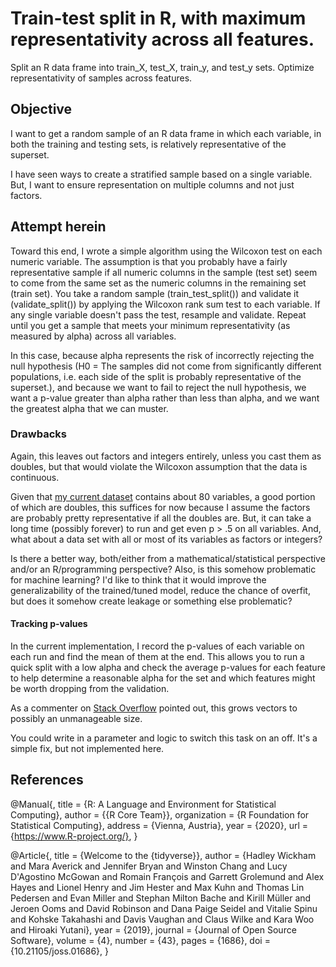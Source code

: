 # Train-test split in R, with maximum representativity across all features.
Split an R data frame into train_X, test_X, train_y, and test_y sets. Optimize representativity of samples across features.

## Objective
I want to get a random sample of an R data frame in which each variable, in both the training and testing sets, is relatively representative of the superset.

I have seen ways to create a stratified sample based on a single variable. But, I want to ensure representation on multiple columns and not just factors.

## Attempt herein
Toward this end, I wrote a simple algorithm using the Wilcoxon test on each numeric variable. The assumption is that you probably have a fairly representative sample if all numeric columns in the sample (test set) seem to come from the same set as the numeric columns in the remaining set (train set). You take a random sample (train_test_split()) and validate it (validate_split()) by applying the Wilcoxon rank sum test to each variable. If any single variable doesn't pass the test, resample and validate. Repeat until you get a sample that meets your minimum representativity (as measured by alpha) across all variables.

In this case, because alpha represents the risk of incorrectly rejecting the null hypothesis (H0 = The samples did not come from significantly different populations, i.e. each side of the split is probably representative of the superset.), and because we want to fail to reject the null hypothesis, we want a p-value greater than alpha rather than less than alpha, and we want the greatest alpha that we can muster.

### Drawbacks
Again, this leaves out factors and integers entirely, unless you cast them as doubles, but that would violate the Wilcoxon assumption that the data is continuous.

Given that [my current dataset](https://www.kaggle.com/c/house-prices-advanced-regression-techniques/data) contains about 80 variables, a good portion of which are doubles, this suffices for now because I assume the factors are probably pretty representative if all the doubles are. But, it can take a long time (possibly forever) to run and get even p > .5 on all variables. And, what about a data set with all or most of its variables as factors or integers?

Is there a better way, both/either from a mathematical/statistical perspective and/or an R/programming perspective? Also, is this somehow problematic for machine learning? I'd like to think that it would improve the generalizability of the trained/tuned model, reduce the chance of overfit, but does it somehow create leakage or something else problematic?

#### Tracking p-values
In the current implementation, I record the p-values of each variable on each run and find the mean of them at the end. This allows you to run a quick split with a low alpha and check the average p-values for each feature to help determine a reasonable alpha for the set and which features might be worth dropping from the validation.

As a commenter on [Stack Overflow](https://stackoverflow.com/questions/67995221/how-to-sample-r-dataframe-so-that-its-representative-across-multiple-variables) pointed out, this grows vectors to possibly an unmanageable size.

You could write in a parameter and logic to switch this task on an off. It's a simple fix, but not implemented here.

## References
@Manual{,
  title = {R: A Language and Environment for Statistical Computing},
  author = {{R Core Team}},
  organization = {R Foundation for Statistical Computing},
  address = {Vienna, Austria},
  year = {2020},
  url = {https://www.R-project.org/},
}

@Article{,
  title = {Welcome to the {tidyverse}},
  author = {Hadley Wickham and Mara Averick and Jennifer Bryan and Winston Chang and Lucy D'Agostino McGowan and Romain François and Garrett Grolemund and Alex Hayes and Lionel Henry and Jim Hester and Max Kuhn and Thomas Lin Pedersen and Evan Miller and Stephan Milton Bache and Kirill Müller and Jeroen Ooms and David Robinson and Dana Paige Seidel and Vitalie Spinu and Kohske Takahashi and Davis Vaughan and Claus Wilke and Kara Woo and Hiroaki Yutani},
  year = {2019},
  journal = {Journal of Open Source Software},
  volume = {4},
  number = {43},
  pages = {1686},
  doi = {10.21105/joss.01686},
}

